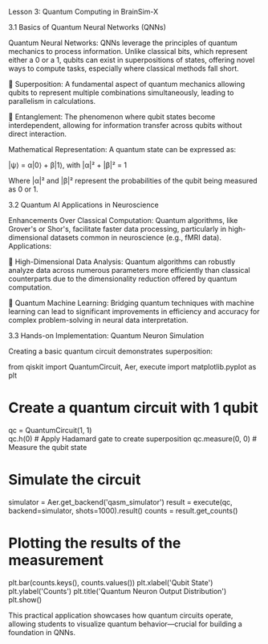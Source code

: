 Lesson 3: Quantum Computing in BrainSim-X 

3.1 Basics of Quantum Neural Networks (QNNs) 

Quantum Neural Networks: QNNs leverage the principles of quantum mechanics to process 
information. Unlike classical bits, which represent either a 0 or a 1, qubits can exist in 
superpositions of states, offering novel ways to compute tasks, especially where classical 
methods fall short. 

 Superposition: A fundamental aspect of quantum mechanics allowing qubits to represent 
multiple combinations simultaneously, leading to parallelism in calculations. 

 Entanglement: The phenomenon where qubit states become interdependent, allowing for 
information transfer across qubits without direct interaction.

Mathematical Representation: A quantum state can be expressed as: 

|ψ⟩ = α|0⟩ + β|1⟩,   with   |α|² + |β|² = 1 

Where |α|² and |β|² represent the probabilities of the qubit being measured as 0 or 1. 

3.2 Quantum AI Applications in Neuroscience 

Enhancements Over Classical Computation: Quantum algorithms, like Grover's or Shor's, 
facilitate faster data processing, particularly in high-dimensional datasets common in 
neuroscience (e.g., fMRI data). 
Applications: 

 High-Dimensional Data Analysis: Quantum algorithms can robustly analyze data across 
numerous parameters more efficiently than classical counterparts due to the 
dimensionality reduction offered by quantum computation.

 Quantum Machine Learning: Bridging quantum techniques with machine learning can 
lead to significant improvements in efficiency and accuracy for complex problem-solving 
in neural data interpretation. 

3.3 Hands-on Implementation: Quantum Neuron Simulation 

Creating a basic quantum circuit demonstrates superposition: 

from qiskit import QuantumCircuit, Aer, execute 
import matplotlib.pyplot as plt 
# Create a quantum circuit with 1 qubit 
qc = QuantumCircuit(1, 1)   
qc.h(0)  # Apply Hadamard gate to create superposition 
qc.measure(0, 0)  # Measure the qubit state 
# Simulate the circuit 
simulator = Aer.get_backend('qasm_simulator') 
result = execute(qc, backend=simulator, shots=1000).result() 
counts = result.get_counts() 
# Plotting the results of the measurement 
plt.bar(counts.keys(), counts.values()) 
plt.xlabel('Qubit State') 
plt.ylabel('Counts') 
plt.title('Quantum Neuron Output Distribution') 
plt.show() 

This practical application showcases how quantum circuits operate, allowing students to 
visualize quantum behavior—crucial for building a foundation in QNNs.
